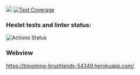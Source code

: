 <a href="https://codeclimate.com/github/kudrvet/php-project-lvl3/maintainability"><img src="https://api.codeclimate.com/v1/badges/2434814fa7c3575a1b35/maintainability" /></a> [![Test Coverage](https://api.codeclimate.com/v1/badges/2434814fa7c3575a1b35/test_coverage)](https://codeclimate.com/github/kudrvet/php-project-lvl3/test_coverage)

### Hexlet tests and linter status:
![Actions Status](/workflows/hexlet-check/badge.svg)

### Webview

https://blooming-brushlands-54349.herokuapp.com/
